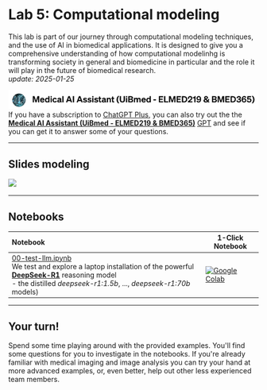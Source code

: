 # Lab 5: Computational modeling

This lab is part of our journey through computational modeling techniques, and the use of AI in biomedical applications. It is designed to give you a comprehensive understanding of how computational modelinhg is transforming society in general and biomedicine in particular and the role it will play in the future of biomedical research.<br>  _update: 2025-01-25_


<!-- ![img](../assets/GPT-MedAI.png)<br> -->
<img src="../assets/GPT-MedAI.png" width="600"><br>
If you have a subscription to [ChatGPT Plus](https://openai.com/blog/chatgpt-plus), you can also try out the the [**Medical AI Assistant (UiBmed - ELMED219 & BMED365)**](https://chat.openai.com/g/g-d90dfN17H-medical-ai-assistant-uibmed-elmed219-bmed365) [GPT](https://openai.com/blog/introducing-gpts) and see if you can get it to answer some of your questions.

---------------

## Slides modeling

<a href="https://docs.google.com/presentation/d/e/2PACX-1vSbqBdFr48AsKBBS1Jo6NG1dW56XHawfqlR5PbQbJRsFPe8jTNCtrBox4Kt3EkjaKJfMhBXr75mfJGA/pub?start=false&loop=false&delayms=3000"><img src="../BMED365-2025/assets/Lab4-slide-0.png"></a>


<!--
<img src="assets/Lab3-slide-0.png">
-->

------
## Notebooks

| Notebook    |      1-Click Notebook      |
|:----------|------|
|  [00-test-llm.ipynb](https://nbviewer.jupyter.org/github/MMIV-ML/BMED365-2025/blob/main/Lab5-Comp-Mod/00-test-llm.ipynb)<br> We test and explore a laptop installation of the powerful [**DeepSeek-R1**](https://arxiv.org/html/2501.12948v1) reasoning model <br> - the distilled _deepseek-r1:1.5b_, ..., _deepseek-r1:70b_ models)   | [![Google Colab](https://colab.research.google.com/assets/colab-badge.svg)](https://colab.research.google.com/github/MMIV-ML/BMED365-2025/blob/main/Lab5-Comp-Mod/00-test-llm.ipynb)|

---


## Your turn!

Spend some time playing around with the provided examples. You'll find some questions for you to investigate in the notebooks. If you're already familiar with medical imaging and image analysis you can try your hand at more advanced examples, or, even better, help out other less experienced team members.


